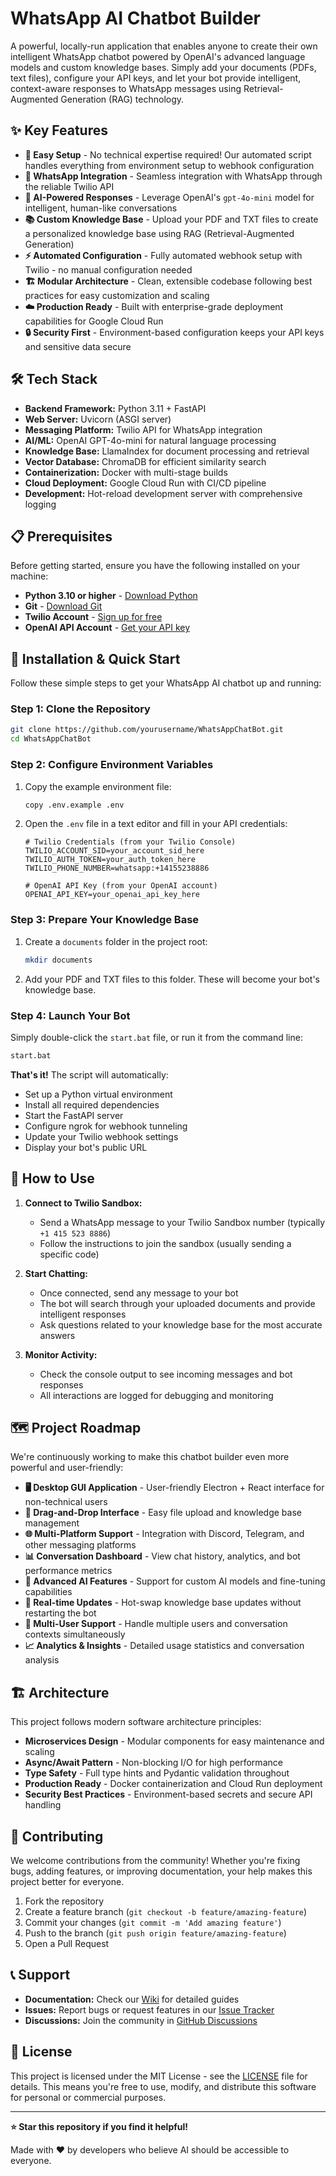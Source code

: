 # WhatsApp AI Chatbot Builder

A powerful, locally-run application that enables anyone to create their own intelligent WhatsApp chatbot powered by OpenAI's advanced language models and custom knowledge bases. Simply add your documents (PDFs, text files), configure your API keys, and let your bot provide intelligent, context-aware responses to WhatsApp messages using Retrieval-Augmented Generation (RAG) technology.

## ✨ Key Features

- **🚀 Easy Setup** - No technical expertise required! Our automated script handles everything from environment setup to webhook configuration
- **📱 WhatsApp Integration** - Seamless integration with WhatsApp through the reliable Twilio API
- **🤖 AI-Powered Responses** - Leverage OpenAI's `gpt-4o-mini` model for intelligent, human-like conversations
- **📚 Custom Knowledge Base** - Upload your PDF and TXT files to create a personalized knowledge base using RAG (Retrieval-Augmented Generation)
- **⚡ Automated Configuration** - Fully automated webhook setup with Twilio - no manual configuration needed
- **🏗️ Modular Architecture** - Clean, extensible codebase following best practices for easy customization and scaling
- **☁️ Production Ready** - Built with enterprise-grade deployment capabilities for Google Cloud Run
- **🔒 Security First** - Environment-based configuration keeps your API keys and sensitive data secure

## 🛠️ Tech Stack

- **Backend Framework:** Python 3.11 + FastAPI
- **Web Server:** Uvicorn (ASGI server)
- **Messaging Platform:** Twilio API for WhatsApp integration
- **AI/ML:** OpenAI GPT-4o-mini for natural language processing
- **Knowledge Base:** LlamaIndex for document processing and retrieval
- **Vector Database:** ChromaDB for efficient similarity search
- **Containerization:** Docker with multi-stage builds
- **Cloud Deployment:** Google Cloud Run with CI/CD pipeline
- **Development:** Hot-reload development server with comprehensive logging

## 📋   Prerequisites

Before getting started, ensure you have the following installed on your machine:

- **Python 3.10 or higher** - [Download Python](https://www.python.org/downloads/)
- **Git** - [Download Git](https://git-scm.com/downloads)
- **Twilio Account** - [Sign up for free](https://www.twilio.com/try-twilio)
- **OpenAI API Account** - [Get your API key](https://platform.openai.com/api-keys)

## 🚀 Installation & Quick Start

Follow these simple steps to get your WhatsApp AI chatbot up and running:

### Step 1: Clone the Repository
```bash
git clone https://github.com/yourusername/WhatsAppChatBot.git
cd WhatsAppChatBot
```

### Step 2: Configure Environment Variables
1. Copy the example environment file:
   ```bash
   copy .env.example .env
   ```
2. Open the `.env` file in a text editor and fill in your API credentials:
   ```env
   # Twilio Credentials (from your Twilio Console)
   TWILIO_ACCOUNT_SID=your_account_sid_here
   TWILIO_AUTH_TOKEN=your_auth_token_here
   TWILIO_PHONE_NUMBER=whatsapp:+14155238886

   # OpenAI API Key (from your OpenAI account)
   OPENAI_API_KEY=your_openai_api_key_here
   ```

### Step 3: Prepare Your Knowledge Base
1. Create a `documents` folder in the project root: 
   ```bash
   mkdir documents
   ```
2. Add your PDF and TXT files to this folder. These will become your bot's knowledge base.

### Step 4: Launch Your Bot
Simply double-click the `start.bat` file, or run it from the command line:
```bash
start.bat
```

**That's it!** The script will automatically:
- Set up a Python virtual environment
- Install all required dependencies
- Start the FastAPI server
- Configure ngrok for webhook tunneling
- Update your Twilio webhook settings
- Display your bot's public URL

## 📱 How to Use

1. **Connect to Twilio Sandbox:**
   - Send a WhatsApp message to your Twilio Sandbox number (typically `+1 415 523 8886`)
   - Follow the instructions to join the sandbox (usually sending a specific code)

2. **Start Chatting:**
   - Once connected, send any message to your bot
   - The bot will search through your uploaded documents and provide intelligent responses
   - Ask questions related to your knowledge base for the most accurate answers

3. **Monitor Activity:**
   - Check the console output to see incoming messages and bot responses
   - All interactions are logged for debugging and monitoring

## 🗺️ Project Roadmap

We're continuously working to make this chatbot builder even more powerful and user-friendly:

- **🖥️ Desktop GUI Application** - User-friendly Electron + React interface for non-technical users
- **📁 Drag-and-Drop Interface** - Easy file upload and knowledge base management
- **🌐 Multi-Platform Support** - Integration with Discord, Telegram, and other messaging platforms
- **📊 Conversation Dashboard** - View chat history, analytics, and bot performance metrics
- **🧠 Advanced AI Features** - Support for custom AI models and fine-tuning capabilities
- **🔄 Real-time Updates** - Hot-swap knowledge base updates without restarting the bot
- **👥 Multi-User Support** - Handle multiple users and conversation contexts simultaneously
- **📈 Analytics & Insights** - Detailed usage statistics and conversation analysis

## 🏗️ Architecture

This project follows modern software architecture principles:

- **Microservices Design** - Modular components for easy maintenance and scaling
- **Async/Await Pattern** - Non-blocking I/O for high performance
- **Type Safety** - Full type hints and Pydantic validation throughout
- **Production Ready** - Docker containerization and Cloud Run deployment
- **Security Best Practices** - Environment-based secrets and secure API handling

## 🤝 Contributing

We welcome contributions from the community! Whether you're fixing bugs, adding features, or improving documentation, your help makes this project better for everyone.

1. Fork the repository
2. Create a feature branch (`git checkout -b feature/amazing-feature`)
3. Commit your changes (`git commit -m 'Add amazing feature'`)
4. Push to the branch (`git push origin feature/amazing-feature`)
5. Open a Pull Request

## 📞 Support

- **Documentation:** Check our [Wiki](https://github.com/yourusername/WhatsAppChatBot/wiki) for detailed guides
- **Issues:** Report bugs or request features in our [Issue Tracker](https://github.com/yourusername/WhatsAppChatBot/issues)
- **Discussions:** Join the community in [GitHub Discussions](https://github.com/yourusername/WhatsAppChatBot/discussions)

## 📄 License

This project is licensed under the MIT License - see the [LICENSE](LICENSE) file for details. This means you're free to use, modify, and distribute this software for personal or commercial purposes.

---

**⭐ Star this repository if you find it helpful!**

Made with ❤️ by developers who believe AI should be accessible to everyone. 